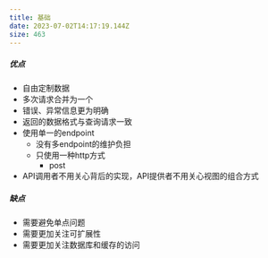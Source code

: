 ```yaml
---
title: 基础
date: 2023-07-02T14:17:19.144Z
size: 463
---
```

##### 优点

- 自由定制数据
- 多次请求合并为一个
- 错误、异常信息更为明确
- 返回的数据格式与查询请求一致
- 使用单一的endpoint
  - 没有多endpoint的维护负担
  - 只使用一种http方式
    - post
- API调用者不用关心背后的实现，API提供者不用关心视图的组合方式

##### 缺点

- 需要避免单点问题
- 需要更加关注可扩展性
- 需要更加关注数据库和缓存的访问
